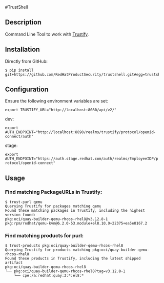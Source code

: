 #TrustShell

## Description
Command Line Tool to work with [Trustify](https://github.com/trustification/trustify/).

## Installation

Directly from GitHub:

```commandline
$ pip install git+https://github.com/RedHatProductSecurity/trustshell.git#egg=trustshell
```

## Configuration

Ensure the following environment variables are set:

`export TRUSTIFY_URL="http://localhost:8080/api/v2/"`

dev:

`export AUTH_ENDPOINT="http://localhost:8090/realms/trustify/protocol/openid-connect/auth"`

stage:

`export AUTH_ENDPOINT="https://auth.stage.redhat.com/auth/realms/EmployeeIDP/protocol/openid-connect"`

## Usage

### Find matching PackageURLs in Trustify:

```commandline
$ trust-purl qemu
Querying Trustify for packages matching qemu
Found these matching packages in Trustify, including the highest version found:
pkg:oci/quay-builder-qemu-rhcos-rhel8@v3.12.8-1
pkg:rpm/redhat/qemu-kvm@6.2.0-53.module+el8.10.0+22375+ea5e8167.2
```

### Find matching products for purl:

```commandline
$ trust-products pkg:oci/quay-builder-qemu-rhcos-rhel8
Querying Trustify for products matching pkg:oci/quay-builder-qemu-rhcos-rhel8
Found these products in Trustify, including the latest shipped artifact
pkg:oci/quay-builder-qemu-rhcos-rhel8
└── pkg:oci/quay-builder-qemu-rhcos-rhel8?tag=v3.12.8-1
    └── cpe:/a:redhat:quay:3:*:el8:*
```
